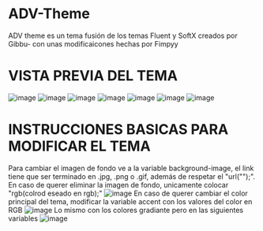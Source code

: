 # ADV-Theme
ADV theme es un tema fusión de los temas Fluent y SoftX creados por Gibbu- con unas modificaicones hechas por Fimpyy

# VISTA PREVIA DEL TEMA

![image](https://user-images.githubusercontent.com/91708122/198416774-45963557-aaf3-4c7f-8688-4a73b5f028d4.png)
![image](https://user-images.githubusercontent.com/91708122/198416809-36720840-349e-42d7-8b53-a11e19ba1653.png)
![image](https://user-images.githubusercontent.com/91708122/198416830-0916411d-86e9-443d-ad1a-71d6191a0cd2.png)
![image](https://user-images.githubusercontent.com/91708122/198416922-5514bd13-cc7b-408a-bd32-7232254b60ea.png)
![image](https://user-images.githubusercontent.com/91708122/198416953-3f7d7b9f-129b-4281-be5d-29a5369dfd2a.png)
![image](https://user-images.githubusercontent.com/91708122/198416995-7ad750d1-efd1-4ccc-93e8-7ec3fe74ed5a.png)
![image](https://user-images.githubusercontent.com/91708122/198417040-cb3fc187-45d0-4bb1-87e3-84cf09413157.png)

# INSTRUCCIONES BASICAS PARA MODIFICAR EL TEMA
Para cambiar el imagen de fondo ve a la variable background-image, el link tiene que ser terminado en .jpg, .png o .gif, además de respetar el "url("");".
En caso de querer eliminar la imagen de fondo, unicamente colocar "rgb(colrod eseado en rgb);"
![image](https://user-images.githubusercontent.com/91708122/198416019-1fcfe9a1-d05d-4825-85c0-a6d6875152ab.png)
En caso de querer cambiar el color principal del tema, modificar la variable accent con los valores del color en RGB 
![image](https://user-images.githubusercontent.com/91708122/198416075-0ab8aed6-21cf-4268-beda-ab0aed7aede2.png)
Lo mismo con los colores gradiante pero en las siguientes variables
![image](https://user-images.githubusercontent.com/91708122/198416156-b1cca407-14a6-4075-a0a2-0978aced5ad2.png)
